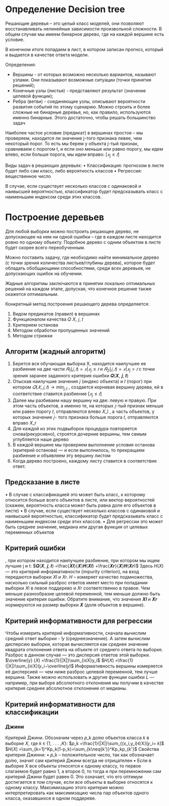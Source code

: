 
# Определение Decision tree

Решающие деревья – это целый класс моделей, они позволяют восстанавливать нелинейные зависимости произвольной сложности. В общем случае мы имеем бинарное дерево, где на каждой вершине есть условие.

В конечном итоге попадаем в лист, в котором записан прогноз, который и выдается в качестве ответа модели.

Определения:
- Вершины - от которых возможно несколько вариантов, называют узлами. Они показывают возможные ситуации (точки принятия решений);
- Конечные узлы (листья) - представляют результат (значение целевой функции);
- Ребра (ветви) - соединяющие узлы, описывают вероятности развития событий по этому сценарию. Можно строить и более сложные не бинарные деревья, но, как правило, используются именно бинарные. Этого достаточно, чтобы решать большинство задач

Наиболее частое условие (предикат) в вершинах простое – мы проверяем, находится ли значение j-того признака левее, чем некоторый порог.
То есть мы берем у объекта j-тый признак, сравниваем с порогом t, и если оно меньше или равно порогу, мы идем влево, если больше порога, мы идем вправо:
$[𝑥_j ≤ 𝑡]$

Виды задач в решающих деревьях:
• Классификация: прогнозом в листе будет либо сам
класс, либо вероятность классов
• Регрессия: вещественное число

В случае, если существует несколько классов с одинаковой и наивысшей вероятностью, классификатор будет предсказывать класс с наименьшим индексом среди этих
классов.

# Построение деревьев

Для любой выборки можно построить решающее дерево, не допускающее на нем ни одной ошибки – где в каждом листе находится ровно по одному объекту.
Подобное дерево с одним объектом в листе будет скорее всего переобученным.

Можно поставить задачу, где необходимо найти минимальное дерево (с точки зрения количества листьев/глубины дерева), которое будет обладать обобщающими способностями, среди всех деревьев, не допускающих ошибок на обучении. 

Жадные алгоритмы заключаются в принятии локально оптимальных решений на каждом этапе, допуская, что конечное решение также окажется оптимальным.

Конкретный метод построения решающего дерева определяется:
1. Видом предикатов (правил) в вершинах
2. Функционалом качества 𝑄 𝑋, 𝑗, 𝑡
3. Критерием останова
4. Методом обработки пропущенных значений
5. Методом стрижки

## Алгоритм (жадный алгоритм)
1. Берется вся обучающая выборка X, находится наилучшее ее разбиение на две части
$𝑅_1(𝑗, 𝑡) = {𝑥|𝑥_j ≤ 𝑡}$ и $𝑅_2(𝑗, 𝑡) = {𝑥|𝑥_j > 𝑡}$ с точки зрения
заранее заданного критерия ошибки 𝑸(𝑿, 𝒋, 𝒕)
2. Отыскав наилучшие значения 𝑗 (индекс объекта) и 𝑡 (порог) при котором
$𝑄(𝑋, 𝑗, 𝑡) → min_{j,t}$
, создается корневая вершину дерева, ей в соответствие ставится разбиение $[𝑥_j ≤ 𝑡]$
3. Далее мы разбиваем нашу вершину на две: левую и правую. При этом часть объектов, а именно те, на которых 𝑗-тый признак меньше или равен порогу 𝑡, отправляются влево 𝑋_l , а часть объектов, у которых значение 𝑗- того признака больше порога 𝑡, отправляются вправо 𝑋_r
4. Для каждой из этих подвыборок процедура повторяется снова(рекурсивно), строятся дочерние вершины, тем самым углубляется наше дерево
5. В каждой вершине мы проверяем выполнение условия останова (критерий останова) — и если выполнилось, то прекращаем разбиение и объявляем эту вершину листом
6. Когда дерево построено, каждому листу ставится в соответствие ответ.

## Предсказание в листе

• В случае с классификацией это может быть класс, к которому относится больше всего объектов в листе, или вектор вероятностей (скажем, вероятность класса может быть равна доле его объектов в листе)
• В случае, если существует несколько классов с одинаковой и наивысшей вероятностью, классификатор будет предсказывать класс с наименьшим индексом среди этих классов.
• Для регрессии это может быть среднее значение, медиана или другая функция от целевых переменных объектов

## Критерий ошибки

, при котором находится наилучшее разбиение, при котором мы ищем
лучшие j и t:
$𝑸(𝑿, 𝒋, 𝒕) =\frac{𝑿𝒍}{𝑿}𝑯(𝑿𝒍) +\frac{𝑿𝒓}{𝑿}𝑯(𝑿𝒓)$
Здесь 𝐻(𝑋)— это критерий информативности (impurity criterion), на вход передаются
выборки 𝑋l и 𝑋r.
𝐻 – измеряет качество подмножества, насколько сильный разброс ответов имеет место при
попадании выборки 𝑋l в левое поддерево и 𝑋r соответственно в правое. Чем меньше
разнообразие целевой переменной, тем меньше должно быть значение критерия ошибки.
Обратите внимание, что значения 𝑿𝒍 и 𝑿𝒓 нормируются на размер выборки 𝑿 (доля
объектов в вершине).

## Критерий информативности для регрессии

Чтобы измерить критерий информативности, сначала вычислим средний ответ выборки - !𝑦 (среднеезначение). А затем вычислим дисперсию выборки, которая вычисляется как среднее значение квадрата отклонения ответа на объекте от среднего ответа по выборке.
Разброс в данном случае — это дисперсия ответов этой выборки.
$\overline{y} (𝑋) =\frac{1}{|X|}\sum_{i∈X}y_i$
$𝐻(𝑋) =\frac{1}{|X|}\sum_{i∈X}(𝑦_i−\overline(𝑦)$
Информативность вершины измеряется её дисперсией — чем ниже разброс целевой переменной, тем лучше вершина.
Также можно использовать и другие функции ошибки 𝐿 — например, при выборе абсолютного отклонения мы получим в качестве критерия среднее абсолютное отклонение от медианы.

## Критерий информативности для классификации
### Джини
Критерий Джини. Обозначим через 𝑝_k долю объектов класса 𝑘 в выборке 𝑋, где 𝑘 ∈ {1, . . . ,𝐾}:
$𝑝_k =\frac{1}{|X|}\sum_{(x_i,y_i)∈X}[𝑦_i= 𝑘]$
$𝐻(𝑋) =\sum_{k=1}^Kp_k(1-p_k)=\sum_{k\neq{k'}}^Kp_kp_{k'}$
Свойства критерия Джинни:
• 𝑝_k – положительное число, так как обозначает долю, значит сам критерий Джини всегда не отрицателен
• Если в выборке X все объекты относятся к одному классу, то первое слагаемое будет равно 1, а второе 0,
то тогда и при перемножении сам критерий Джини будет равен 0. Это означает, что его оптимум
достигается в том случае, если все объекты в выборке относятся к одному классу.
Максимизацию этого критерия можно интерпретировать как максимизацию числа пар объектов одного
класса, оказавшихся в одном поддереве.